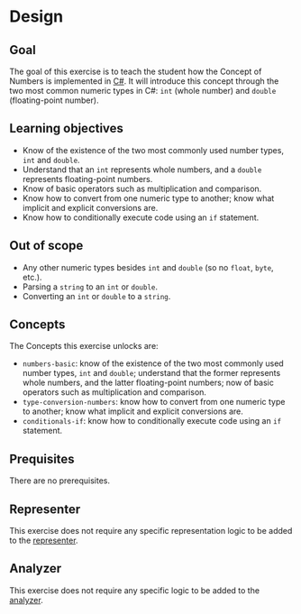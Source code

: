 # Design

## Goal

The goal of this exercise is to teach the student how the Concept of Numbers is implemented in [C#][docs.microsoft.com-numbers]. It will introduce this concept through the two most common numeric types in C#: `int` (whole number) and `double` (floating-point number).

## Learning objectives

- Know of the existence of the two most commonly used number types, `int` and `double`.
- Understand that an `int` represents whole numbers, and a `double` represents floating-point numbers.
- Know of basic operators such as multiplication and comparison.
- Know how to convert from one numeric type to another; know what implicit and explicit conversions are.
- Know how to conditionally execute code using an `if` statement.

## Out of scope

- Any other numeric types besides `int` and `double` (so no `float`, `byte`, etc.).
- Parsing a `string` to an `int` or `double`.
- Converting an `int` or `double` to a `string`.

## Concepts

The Concepts this exercise unlocks are:

- `numbers-basic`: know of the existence of the two most commonly used number types, `int` and `double`; understand that the former represents whole numbers, and the latter floating-point numbers; now of basic operators such as multiplication and comparison.
- `type-conversion-numbers`: know how to convert from one numeric type to another; know what implicit and explicit conversions are.
- `conditionals-if`: know how to conditionally execute code using an `if` statement.

## Prequisites

There are no prerequisites.

## Representer

This exercise does not require any specific representation logic to be added to the [representer][representer].

## Analyzer

This exercise does not require any specific logic to be added to the [analyzer][analyzer].

[analyzer]: https://github.com/exercism/csharp-analyzer
[representer]: https://github.com/exercism/csharp-representer
[docs.microsoft.com-numbers]: https://docs.microsoft.com/en-us/dotnet/csharp/tutorials/intro-to-csharp/numbers-in-csharp-local

